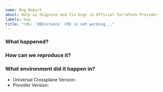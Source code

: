 ```yaml
---
name: Bug Report
about: Help us diagnose and fix bugs in Official Terraform Provider
labels: bug
title: "rds: `DBInstance` CRD is not working..."
---
```

<!--
Thank you for helping to improve Official Terraform Provider!

Please be sure to search for open issues before raising a new one. We use issues
for bug reports and feature requests.
-->

### What happened?
<!--
Please let us know what behaviour you expected and how Official Terraform Provider diverged from
that behaviour.
-->


### How can we reproduce it?
<!--
Help us to reproduce your bug as succinctly and precisely as possible. Artifacts
such as example manifests or a script that triggers the issue are highly
appreciated!
-->

### What environment did it happen in?

* Universal Crossplane Version:
* Provider Version:

<!--
Include at least the version or commit of Official Terraform Provider you were running. Consider
also including your:

* Cloud provider or hardware configuration
* Kubernetes version (use `kubectl version`)
* Kubernetes distribution (e.g. Tectonic, GKE, OpenShift)
* OS (e.g. from /etc/os-release)
* Kernel (e.g. `uname -a`)
-->
